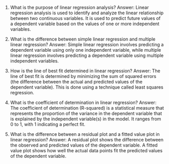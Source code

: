 1. What is the purpose of linear regression analysis?
Answer: Linear regression analysis is used to identify and analyze the linear relationship between two continuous variables. It is used to predict future values of a dependent variable based on the values of one or more independent variables.

2. What is the difference between simple linear regression and multiple linear regression?
Answer: Simple linear regression involves predicting a dependent variable using only one independent variable, while multiple linear regression involves predicting a dependent variable using multiple independent variables.

3. How is the line of best fit determined in linear regression?
Answer: The line of best fit is determined by minimizing the sum of squared errors (the difference between the actual and predicted values of the dependent variable). This is done using a technique called least squares regression.

4. What is the coefficient of determination in linear regression?
Answer: The coefficient of determination (R-squared) is a statistical measure that represents the proportion of the variance in the dependent variable that is explained by the independent variable(s) in the model. It ranges from 0 to 1, with 1 indicating a perfect fit.

5. What is the difference between a residual plot and a fitted value plot in linear regression?
Answer: A residual plot shows the difference between the observed and predicted values of the dependent variable. A fitted value plot shows how well the actual data points fit the predicted values of the dependent variable.